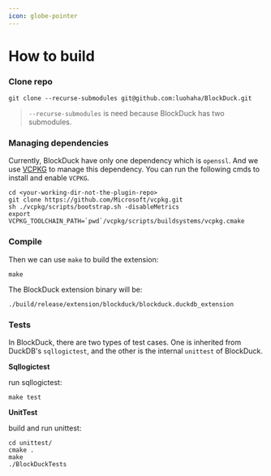 ```yaml
---
icon: globe-pointer
---
```


# How to build

### Clone repo

```
git clone --recurse-submodules git@github.com:luohaha/BlockDuck.git
```

> `--recurse-submodules` is need because BlockDuck has two submodules.

### Managing dependencies

Currently, BlockDuck have only one dependency which is `openssl`. And we use [VCPKG](https://vcpkg.io/en/getting-started) to manage this dependency. You can run the following cmds to install and enable `VCPKG`.

```shell
cd <your-working-dir-not-the-plugin-repo>
git clone https://github.com/Microsoft/vcpkg.git
sh ./vcpkg/scripts/bootstrap.sh -disableMetrics
export VCPKG_TOOLCHAIN_PATH=`pwd`/vcpkg/scripts/buildsystems/vcpkg.cmake
```

### Compile

Then we can use `make` to build the extension:

```
make
```

The BlockDuck extension binary will be:

```
./build/release/extension/blockduck/blockduck.duckdb_extension
```

### Tests

In BlockDuck, there are two types of test cases. One is inherited from DuckDB's `sqllogictest`, and the other is the internal `unittest` of BlockDuck.

**Sqllogictest**

run sqllogictest:

```
make test
```

**UnitTest**

build and run unittest:

```shell
cd unittest/
cmake .
make
./BlockDuckTests
```

